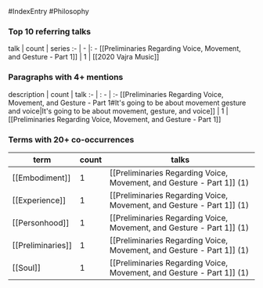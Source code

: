#IndexEntry #Philosophy

### Top 10 referring talks
talk | count | series
:- | - |: -
[[Preliminaries Regarding Voice, Movement, and Gesture - Part 1]] | 1 | [[2020 Vajra Music]]

### Paragraphs with 4+ mentions
description | count | talk
:- | : - | :-
[[Preliminaries Regarding Voice, Movement, and Gesture - Part 1#It's going to be about movement gesture and voice\|It's going to be about movement, gesture, and voice]] | 1 | [[Preliminaries Regarding Voice, Movement, and Gesture - Part 1]]

### Terms with 20+ co-occurrences
term | count | talks
-|-|-
[[Embodiment]] | 1 | <span class="counts">[[Preliminaries Regarding Voice, Movement, and Gesture - Part 1]] (1)</span> 
[[Experience]] | 1 | <span class="counts">[[Preliminaries Regarding Voice, Movement, and Gesture - Part 1]] (1)</span> 
[[Personhood]] | 1 | <span class="counts">[[Preliminaries Regarding Voice, Movement, and Gesture - Part 1]] (1)</span> 
[[Preliminaries]] | 1 | <span class="counts">[[Preliminaries Regarding Voice, Movement, and Gesture - Part 1]] (1)</span> 
[[Soul]] | 1 | <span class="counts">[[Preliminaries Regarding Voice, Movement, and Gesture - Part 1]] (1)</span> 

